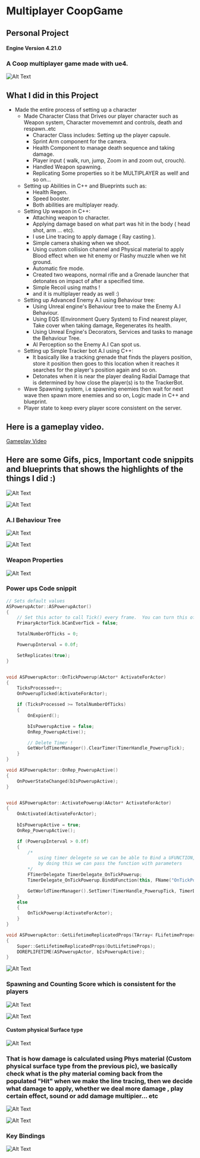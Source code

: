 # Multiplayer CoopGame 
## Personal Project
#### Engine Version 4.21.0
### A Coop multiplayer game made with ue4.


![Alt Text](https://i.imgur.com/DzUbr3t.png)


## What I did in this Project
  * Made the entire process of setting up a character
    * Made Character Class that Drives our player character such as Weapon system, Character movememnt and controls, death and     respawn..etc
      * Character Class includes: Setting up the player capsule.
      * Sprint Arm component for the camera.
      * Health Component to manage death sequence and taking damage.
      * Player input ( walk, run, jump, Zoom in and zoom out, crouch).
      * Handled Weapon spawning.
      * Replicating Some properties so it be MULTIPLAYER as well! and so on...
    * Setting up Abilities in C++ and Blueprints such as:
      * Health Regen.
      * Speed booster.
      * Both abilities are multiplayer ready.
    * Setting Up weapon in C++:
      * Attaching weapon to character.
      * Applying damage based on what part was hit in the body ( head shot, arm ... etc).
      * I use Line tracing to apply damage ( Ray casting ).
      * Simple camera shaking when we shoot.
      * Using custom collision channel and Physical material to apply Blood effect when we hit enemy or Flashy muzzle when we hit ground.
      * Automatic fire mode.
      * Created two weapons, normal rifle and a Grenade launcher that detonates on impact of after a specified time.
      * Simple Recoil using maths !
      * and it is multiplayer ready as well :)
    * Setting up Advanced Enemy A.I using Behaviour tree:
      * Using Unreal engine's Behaviour tree to make the Enemy A.I Behaviour.
      * Using EQS (Environment Query System) to Find nearest player, Take cover when taking damage, Regenerates its health.
      * Using Unreal Engine's Decorators, Services and tasks to manage the Behaviour Tree.
      * AI Perception so the Enemy A.I Can spot us.
    * Setting up Simple Tracker bot A.I using C++:
      * It basically like a tracking grenade that finds the players position, store it position then goes to this location when it reaches it searches for the player's position again and so on.
      * Detonates when it is near the player dealing Radial Damage that is determined by how close the player(s) is to the TrackerBot.
    * Wave Spawning system, i.e spawning enemies then wait for next wave then spawn more enemies and so on, Logic made in C++ and blueprint.
    * Player state to keep every player score consistent on the server. 

## Here is a gameplay video.
[Gameplay Video](https://youtu.be/IJNvPF_M1Js)

## Here are some Gifs, pics, Important code snippits and blueprints that shows the highlights of the things I did :)

![Alt Text](https://i.imgur.com/DzUbr3t.png)

![Alt Text](https://i.imgur.com/xamghP9.png)    

### A.I Behaviour Tree
![Alt Text](https://i.imgur.com/crEt5lX.png)

![Alt Text](https://i.imgur.com/DeOxhhM.png)

### Weapon Properties
![Alt Text](https://i.imgur.com/OAHYxrT.png)

### Power ups Code snippit
```cpp
// Sets default values
ASPowerupActor::ASPowerupActor()
{
 	// Set this actor to call Tick() every frame.  You can turn this off to improve performance if you don't need it.
	PrimaryActorTick.bCanEverTick = false;

	TotalNumberOfTicks = 0;

	PowerupInterval = 0.0f;

	SetReplicates(true);
}


void ASPowerupActor::OnTickPowerup(AActor* ActivateForActor)
{
	TicksProcessed++;
	OnPowerupTicked(ActivateForActor);

	if (TicksProcessed >= TotalNumberOfTicks)
	{
		OnExpierd();

		bIsPowerupActive = false;
		OnRep_PowerupActive();

		// Delete Timer !
		GetWorldTimerManager().ClearTimer(TimerHandle_PowerupTick);
	}
}

void ASPowerupActor::OnRep_PowerupActive()
{
	OnPowerStateChanged(bIsPowerupActive);
}


void ASPowerupActor::ActivatePowerup(AActor* ActivateForActor)
{
	OnActivated(ActivateForActor);
	
	bIsPowerupActive = true;
	OnRep_PowerupActive();

	if (PowerupInterval > 0.0f)
	{
		/*
			using timer delegete so we can be able to Bind a UFUNCTION,
			by doing this we can pass the function with parameters 
		*/
		FTimerDelegate TimerDelegate_OnTickPowerup;
		TimerDelegate_OnTickPowerup.BindUFunction(this, FName("OnTickPowerup"), ActivateForActor);

		GetWorldTimerManager().SetTimer(TimerHandle_PowerupTick, TimerDelegate_OnTickPowerup, PowerupInterval, true);
	}
	else
	{
		OnTickPowerup(ActivateForActor);
	}
}

void ASPowerupActor::GetLifetimeReplicatedProps(TArray< FLifetimeProperty > & OutLifetimeProps) const
{
	Super::GetLifetimeReplicatedProps(OutLifetimeProps);
	DOREPLIFETIME(ASPowerupActor, bIsPowerupActive);
}
```

![Alt Text](https://i.imgur.com/W9vkzo8.png)


### Spawning and Counting Score which is consistent for the players
![Alt Text](https://i.imgur.com/zpDqEdu.png)

![Alt Text](https://i.imgur.com/o0Ytrgk.png)


#### Custom physical Surface type 
![Alt Text](https://i.imgur.com/DSI8cXe.png)

### That is how damage is calculated using Phys material (Custom physical surface type from the previous pic), we basically check what is the phy material coming back from the populated "Hit" when we make the line tracing, then we decide what damage to apply, whether we deal more damage , play certain effect, sound or add damage multipier... etc

![Alt Text](https://i.imgur.com/0HIADnP.png)

![Alt Text](https://i.imgur.com/rW0Cz6H.png)


### Key Bindings
![Alt Text](https://i.imgur.com/9uByBzf.png)




    
    
      
